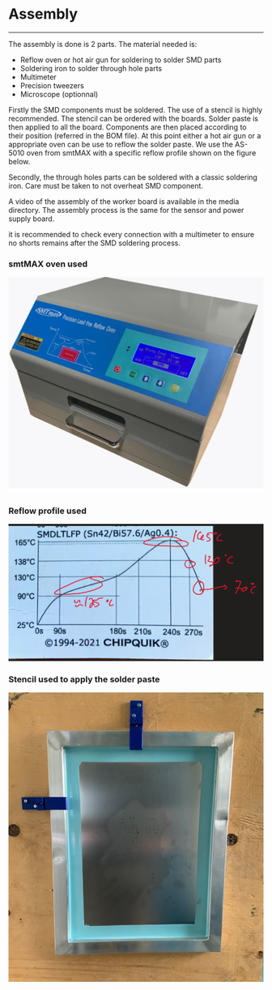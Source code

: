 # Assembly

----

The assembly is done is 2 parts. The material needed is:

- Reflow oven or hot air gun for soldering to solder SMD parts
- Soldering iron to solder through hole parts
- Multimeter
- Precision tweezers
- Microscope (optionnal)



Firstly the SMD components must be soldered. The use of a stencil is highly recommended. The stencil can be ordered with the boards. Solder paste is then applied to all the board. Components are then placed according to their position (referred in the BOM file). At this point either a hot air gun or a appropriate oven can be use to reflow the solder paste. We use the AS-5010 oven from smtMAX with a specific reflow profile shown on the figure below.

Secondly, the through holes parts can be soldered with a classic soldering iron. Care must be taken to not overheat SMD component.

A video of the assembly of the worker board is available in the media directory. The assembly process is the same for the sensor and power supply board.

it is recommended to check every connection with a multimeter to ensure no shorts remains after the SMD soldering process.

### smtMAX oven used



![](https://github.com/Geophysical-Instrumentation-Group-UL/Geophysical-Open-Seismic-Hardware/blob/main/media/oven.png)



### Reflow profile used

![](https://github.com/Geophysical-Instrumentation-Group-UL/Geophysical-Open-Seismic-Hardware/blob/main/media/reflow_profile.png)





### Stencil used to apply the solder paste

![](https://github.com/Geophysical-Instrumentation-Group-UL/Geophysical-Open-Seismic-Hardware/blob/main/media/stencil.png)

